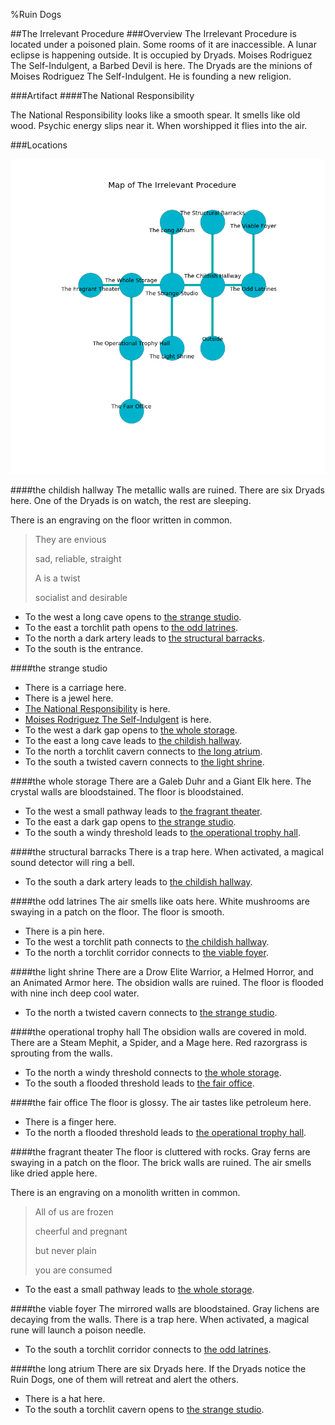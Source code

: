 %Ruin Dogs

##The Irrelevant Procedure
###Overview
The Irrelevant Procedure is located under a poisoned plain. Some rooms of it are inaccessible. A lunar eclipse is happening outside. It is occupied by Dryads. <a name="Moises-Rodriguez-The-Self-Indulgent"></a>Moises Rodriguez The Self-Indulgent, a Barbed Devil is here. The Dryads are the minions of Moises Rodriguez The Self-Indulgent. He  is founding a new religion. 



###Artifact
####<a name="The-National-Responsibility"></a>The National Responsibility


The National Responsibility looks like a smooth spear. It smells like old wood. Psychic energy slips near it. When worshipped it flies into the air. 





###Locations


![](../v2/images/The-Irrelevant-Procedure.png)

####<a name="the-childish-hallway"></a>the childish hallway
The metallic walls are ruined. There are six Dryads here. One of the Dryads is on watch, the rest are sleeping. 

There is an engraving on the floor written in common. 

> They are envious
>
> sad, reliable, straight
>
> A  is a twist
>
> socialist and desirable
>


* To the west a long cave opens to [the strange studio](#the-strange-studio).
* To the east a torchlit path opens to [the odd latrines](#the-odd-latrines).
* To the north a dark artery leads to [the structural barracks](#the-structural-barracks).
* To the south is the entrance.


####<a name="the-strange-studio"></a>the strange studio




* There is a carriage here.
* There is a jewel here.
* [The National Responsibility](#The-National-Responsibility) is here.
* [Moises Rodriguez The Self-Indulgent](#Moises-Rodriguez-The-Self-Indulgent) is here.
* To the west a dark gap opens to [the whole storage](#the-whole-storage).
* To the east a long cave leads to [the childish hallway](#the-childish-hallway).
* To the north a torchlit cavern connects to [the long atrium](#the-long-atrium).
* To the south a twisted cavern connects to [the light shrine](#the-light-shrine).


####<a name="the-whole-storage"></a>the whole storage
There are a Galeb Duhr and a Giant Elk here. The crystal walls are bloodstained. The floor is bloodstained. 



* To the west a small pathway leads to [the fragrant theater](#the-fragrant-theater).
* To the east a dark gap opens to [the strange studio](#the-strange-studio).
* To the south a windy threshold leads to [the operational trophy hall](#the-operational-trophy-hall).


####<a name="the-structural-barracks"></a>the structural barracks
There is a trap here. When activated, a magical sound detector will ring a bell. 



* To the south a dark artery leads to [the childish hallway](#the-childish-hallway).


####<a name="the-odd-latrines"></a>the odd latrines
The air smells like oats here. White mushrooms are swaying in a patch on the floor. The floor is smooth. 



* There is a pin here.
* To the west a torchlit path connects to [the childish hallway](#the-childish-hallway).
* To the north a torchlit corridor connects to [the viable foyer](#the-viable-foyer).


####<a name="the-light-shrine"></a>the light shrine
There are a Drow Elite Warrior, a Helmed Horror, and an Animated Armor here. The obsidion walls are ruined. The floor is flooded with nine inch deep cool water. 



* To the north a twisted cavern connects to [the strange studio](#the-strange-studio).


####<a name="the-operational-trophy-hall"></a>the operational trophy hall
The obsidion walls are covered in mold. There are a Steam Mephit, a Spider, and a Mage here. Red razorgrass is sprouting from the walls. 



* To the north a windy threshold connects to [the whole storage](#the-whole-storage).
* To the south a flooded threshold leads to [the fair office](#the-fair-office).


####<a name="the-fair-office"></a>the fair office
The floor is glossy. The air tastes like petroleum here. 



* There is a finger here.
* To the north a flooded threshold leads to [the operational trophy hall](#the-operational-trophy-hall).


####<a name="the-fragrant-theater"></a>the fragrant theater
The floor is cluttered with rocks. Gray ferns are swaying in a patch on the floor. The brick walls are ruined. The air smells like dried apple here. 

There is an engraving on a monolith written in common. 

> All of us are frozen
>
> cheerful and pregnant
>
> but never plain
>
> you are consumed
>


* To the east a small pathway leads to [the whole storage](#the-whole-storage).


####<a name="the-viable-foyer"></a>the viable foyer
The mirrored walls are bloodstained. Gray lichens are decaying from the walls. There is a trap here. When activated, a magical rune will launch a poison needle. 



* To the south a torchlit corridor connects to [the odd latrines](#the-odd-latrines).


####<a name="the-long-atrium"></a>the long atrium
There are six Dryads here. If the Dryads notice the Ruin Dogs, one of them will retreat and alert the others. 



* There is a hat here.
* To the south a torchlit cavern opens to [the strange studio](#the-strange-studio).


